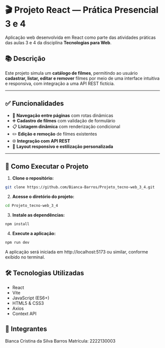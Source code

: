 # 🎬 Projeto React — Prática Presencial 3 e 4

Aplicação web desenvolvida em React como parte das atividades práticas das aulas 3 e 4 da disciplina **Tecnologias para Web**.

## 📚 Descrição

Este projeto simula um **catálogo de filmes**, permitindo ao usuário **cadastrar, listar, editar e remover** filmes por meio de uma interface intuitiva e responsiva, com integração a uma API REST fictícia.

---

## ✅ Funcionalidades

- 🔁 **Navegação entre páginas** com rotas dinâmicas  
- ➕ **Cadastro de filmes** com validação de formulário  
- 📋 **Listagem dinâmica** com renderização condicional  
- ✏️ **Edição e remoção** de filmes existentes  
- 🌐 **Integração com API REST**  
- 📱 **Layout responsivo e estilização personalizada**

---

## 🚀 Como Executar o Projeto

1. **Clone o repositório:**

```bash
git clone https://github.com/Bianca-Barros/Projeto_tecno-web_3_4.git
```

2. **Acesse o diretório do projeto:**

```bash
cd Projeto_tecno-web_3_4
```

3. **Instale as dependências:**

```bash
npm install
```

4. **Execute a aplicação:**

```bash
npm run dev
```

A aplicação será iniciada em http://localhost:5173 ou similar, conforme exibido no terminal.

## 🛠️ Tecnologias Utilizadas

- React
- Vite
- JavaScript (ES6+)
- HTML5 & CSS3
- Axios
- Context API

## 👥 Integrantes

Bianca Cristina da Silva Barros
Matrícula: 2222130003
